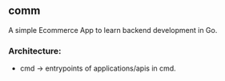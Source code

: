 ## comm

A simple Ecommerce App to learn backend development in Go.

### Architecture:

- cmd -> entrypoints of applications/apis in cmd.
